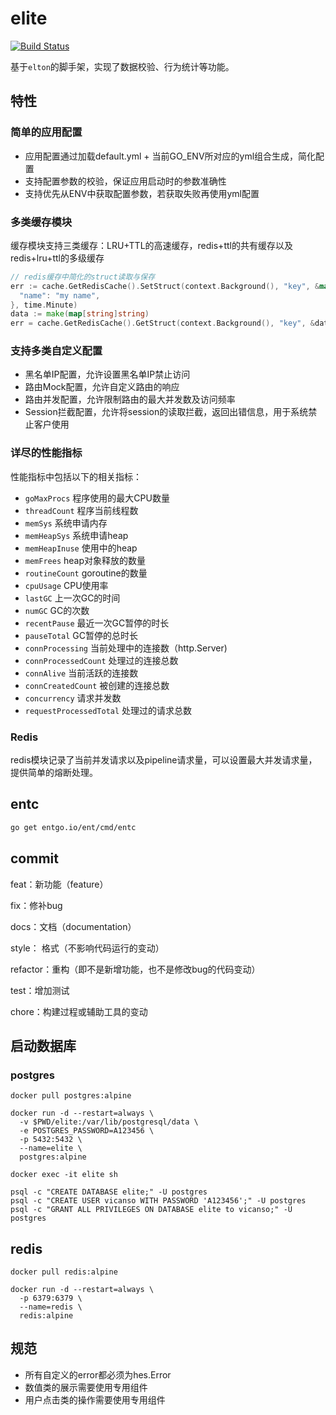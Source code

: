# elite

[![Build Status](https://github.com/vicanso/elite/workflows/Test/badge.svg)](https://github.com/vicanso/elite/actions)

基于`elton`的脚手架，实现了数据校验、行为统计等功能。

## 特性

### 简单的应用配置

- 应用配置通过加载default.yml + 当前GO_ENV所对应的yml组合生成，简化配置
- 支持配置参数的校验，保证应用启动时的参数准确性
- 支持优先从ENV中获取配置参数，若获取失败再使用yml配置

### 多类缓存模块

缓存模块支持三类缓存：LRU+TTL的高速缓存，redis+ttl的共有缓存以及redis+lru+ttl的多级缓存

```go
// redis缓存中简化的struct读取与保存
err := cache.GetRedisCache().SetStruct(context.Background(), "key", &map[string]string{
  "name": "my name",
}, time.Minute)
data := make(map[string]string)
err = cache.GetRedisCache().GetStruct(context.Background(), "key", &data)
```

### 支持多类自定义配置

- 黑名单IP配置，允许设置黑名单IP禁止访问
- 路由Mock配置，允许自定义路由的响应
- 路由并发配置，允许限制路由的最大并发数及访问频率
- Session拦截配置，允许将session的读取拦截，返回出错信息，用于系统禁止客户使用

### 详尽的性能指标

性能指标中包括以下的相关指标：

- `goMaxProcs` 程序使用的最大CPU数量
- `threadCount` 程序当前线程数
- `memSys` 系统申请内存
- `memHeapSys` 系统申请heap
- `memHeapInuse` 使用中的heap
- `memFrees` heap对象释放的数量
- `routineCount` goroutine的数量
- `cpuUsage` CPU使用率
- `lastGC` 上一次GC的时间
- `numGC` GC的次数
- `recentPause` 最近一次GC暂停的时长
- `pauseTotal` GC暂停的总时长
- `connProcessing` 当前处理中的连接数（http.Server)
- `connProcessedCount` 处理过的连接总数
- `connAlive` 当前活跃的连接数
- `connCreatedCount` 被创建的连接总数
- `concurrency` 请求并发数
- `requestProcessedTotal` 处理过的请求总数

### Redis

redis模块记录了当前并发请求以及pipeline请求量，可以设置最大并发请求量，提供简单的熔断处理。

## entc

```bash
go get entgo.io/ent/cmd/entc
```


## commit

feat：新功能（feature）

fix：修补bug

docs：文档（documentation）

style： 格式（不影响代码运行的变动）

refactor：重构（即不是新增功能，也不是修改bug的代码变动）

test：增加测试

chore：构建过程或辅助工具的变动

## 启动数据库

### postgres

```
docker pull postgres:alpine

docker run -d --restart=always \
  -v $PWD/elite:/var/lib/postgresql/data \
  -e POSTGRES_PASSWORD=A123456 \
  -p 5432:5432 \
  --name=elite \
  postgres:alpine

docker exec -it elite sh

psql -c "CREATE DATABASE elite;" -U postgres
psql -c "CREATE USER vicanso WITH PASSWORD 'A123456';" -U postgres
psql -c "GRANT ALL PRIVILEGES ON DATABASE elite to vicanso;" -U postgres
```

## redis

```
docker pull redis:alpine

docker run -d --restart=always \
  -p 6379:6379 \
  --name=redis \
  redis:alpine
```

## 规范

- 所有自定义的error都必须为hes.Error
- 数值类的展示需要使用专用组件
- 用户点击类的操作需要使用专用组件
